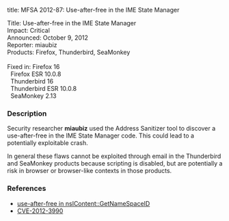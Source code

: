 title: MFSA 2012-87: Use-after-free in the IME State Manager

<p>
<span class="label">Title:</span>      Use-after-free in the IME State
Manager<br/>
<span class="label">Impact:</span>     Critical<br/>
<span class="label">Announced:</span>  October 9, 2012<br/>
<span class="label">Reporter:</span>   miaubiz<br/>
<span class="label">Products:</span>   Firefox, Thunderbird, SeaMonkey<br/>
<br/>
<span class="label">Fixed in:</span>   Firefox 16<br/>
<span class="label">&#160;</span>      Firefox ESR 10.0.8<br/>
<span class="label">&#160;</span>      Thunderbird 16<br/>
<span class="label">&#160;</span>      Thunderbird ESR 10.0.8<br/>
<span class="label">&#160;</span>      SeaMonkey 2.13<br/>
</p>


<h3>Description</h3>

<p>Security researcher <strong>miaubiz</strong> used the Address Sanitizer tool
to discover a use-after-free in the IME State Manager code. This could lead to a
potentially exploitable crash. 
</p>

<p class="note">In general these flaws cannot be exploited through email in the
Thunderbird and SeaMonkey products because scripting is disabled, but are
potentially a risk in browser or browser-like contexts in those products.</p>


<h3>References</h3>

<ul>
  <li><a href="https://bugzilla.mozilla.org/show_bug.cgi?id=787704">
      use-after-free in nsIContent::GetNameSpaceID</a></li>
  <li><a href="http://cve.mitre.org/cgi-bin/cvename.cgi?name=CVE-2012-3990" class="ex-ref">CVE-2012-3990</a></li>
</ul>



